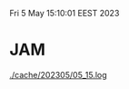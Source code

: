 Fri  5 May 15:10:01 EEST 2023
# JAM
<a href='./cache/202305/05_15.log'>./cache/202305/05_15.log</a>

